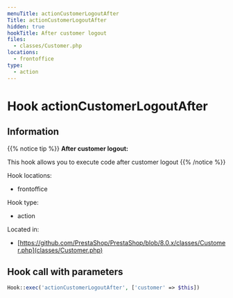 ```yaml
---
menuTitle: actionCustomerLogoutAfter
Title: actionCustomerLogoutAfter
hidden: true
hookTitle: After customer logout
files:
  - classes/Customer.php
locations:
  - frontoffice
type:
  - action
---
```


# Hook actionCustomerLogoutAfter

## Information

{{% notice tip %}}
**After customer logout:** 

This hook allows you to execute code after customer logout
{{% /notice %}}

Hook locations: 
  - frontoffice

Hook type: 
  - action

Located in: 
  - [https://github.com/PrestaShop/PrestaShop/blob/8.0.x/classes/Customer.php](classes/Customer.php)

## Hook call with parameters

```php
Hook::exec('actionCustomerLogoutAfter', ['customer' => $this])
```